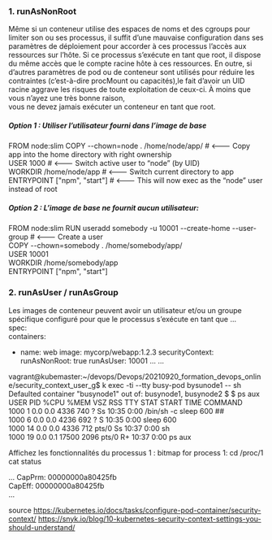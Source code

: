 

### 1. runAsNonRoot
Même si un conteneur utilise des espaces de noms et des cgroups pour limiter son ou ses processus, il suffit d’une mauvaise configuration dans ses paramètres de déploiement pour accorder à ces processus l’accès aux ressources sur l’hôte. Si ce processus s’exécute en tant que root, il dispose du même accès que le compte racine hôte à ces ressources. En outre, si d’autres paramètres de pod ou de conteneur sont utilisés pour réduire les contraintes (c’est-à-dire procMount ou capacités),le fait d’avoir un UID racine aggrave les risques de toute exploitation de ceux-ci. À moins que vous n’ayez une très bonne raison,  
vous ne devez jamais exécuter un conteneur en tant que root.

##### Option 1 : Utiliser l’utilisateur fourni dans l’image de base
FROM node:slim
COPY --chown=node . /home/node/app/   # <--- Copy app into the home directory with right ownership  
USER 1000                             # <--- Switch active user to “node” (by UID)  
WORKDIR /home/node/app                # <--- Switch current directory to app  
ENTRYPOINT ["npm", "start"]           # <--- This will now exec as the “node” user instead of root  


##### Option 2 : L’image de base ne fournit aucun utilisateur:
FROM node:slim
RUN useradd somebody -u 10001 --create-home --user-group  # <--- Create a user  
COPY --chown=somebody . /home/somebody/app/  
USER 10001  
WORKDIR /home/somebody/app    
ENTRYPOINT ["npm", "start"]  

### 2. runAsUser / runAsGroup
Les images de conteneur peuvent avoir un utilisateur et/ou un groupe spécifique configuré pour que le processus s’exécute en tant que
...  
spec:  
  containers:  
  - name: web
    image: mycorp/webapp:1.2.3
  securityContext:
    runAsNonRoot: true
    runAsUser: 10001
...
...


vagrant@kubemaster:~/devops/Devops/20210920_formation_devops_online/security_context_user_g$ k exec -ti --tty busy-pod bysunode1 -- sh
Defaulted container "busynode1" out of: busynode1, busynode2
$
$ ps aux
USER       PID %CPU %MEM    VSZ   RSS TTY      STAT START   TIME COMMAND  
1000         1  0.0  0.0   4336   740 ?        Ss   10:35   0:00 /bin/sh -c sleep 600  ##  
1000         6  0.0  0.0   4236   692 ?        S    10:35   0:00 sleep 600  
1000        14  0.0  0.0   4336   712 pts/0    Ss   10:37   0:00 sh  
1000        19  0.0  0.1  17500  2096 pts/0    R+   10:37   0:00 ps aux  

Affichez les fonctionnalités du processus 1 :
bitmap for process 1:
cd /proc/1
cat status

...
CapPrm:	00000000a80425fb  
CapEff:	00000000a80425fb  
...




source
https://kubernetes.io/docs/tasks/configure-pod-container/security-context/
https://snyk.io/blog/10-kubernetes-security-context-settings-you-should-understand/